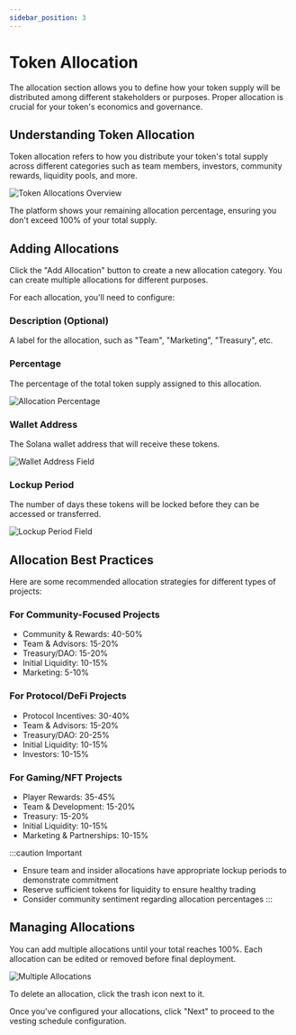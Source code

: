 ```yaml
---
sidebar_position: 3
---
```


# Token Allocation

The allocation section allows you to define how your token supply will be distributed among different stakeholders or purposes. Proper allocation is crucial for your token's economics and governance.

## Understanding Token Allocation

Token allocation refers to how you distribute your token's total supply across different categories such as team members, investors, community rewards, liquidity pools, and more.

![Token Allocations Overview](https://fastly.picsum.photos/id/237/200/300.jpg?hmac=TmmQSbShHz9CdQm0NkEjx1Dyh_Y984R9LpNrpvH2D_U)

The platform shows your remaining allocation percentage, ensuring you don't exceed 100% of your total supply.

## Adding Allocations

Click the "Add Allocation" button to create a new allocation category. You can create multiple allocations for different purposes.

For each allocation, you'll need to configure:

### Description (Optional)
A label for the allocation, such as "Team", "Marketing", "Treasury", etc.

### Percentage
The percentage of the total token supply assigned to this allocation.

![Allocation Percentage](https://fastly.picsum.photos/id/237/200/300.jpg?hmac=TmmQSbShHz9CdQm0NkEjx1Dyh_Y984R9LpNrpvH2D_U)

### Wallet Address
The Solana wallet address that will receive these tokens.

![Wallet Address Field](https://fastly.picsum.photos/id/237/200/300.jpg?hmac=TmmQSbShHz9CdQm0NkEjx1Dyh_Y984R9LpNrpvH2D_U)

### Lockup Period
The number of days these tokens will be locked before they can be accessed or transferred.

![Lockup Period Field](https://fastly.picsum.photos/id/237/200/300.jpg?hmac=TmmQSbShHz9CdQm0NkEjx1Dyh_Y984R9LpNrpvH2D_U)

## Allocation Best Practices

Here are some recommended allocation strategies for different types of projects:

### For Community-Focused Projects
- Community & Rewards: 40-50%
- Team & Advisors: 15-20%
- Treasury/DAO: 15-20%
- Initial Liquidity: 10-15%
- Marketing: 5-10%

### For Protocol/DeFi Projects
- Protocol Incentives: 30-40%
- Team & Advisors: 15-20%
- Treasury/DAO: 20-25%
- Initial Liquidity: 10-15%
- Investors: 10-15%

### For Gaming/NFT Projects
- Player Rewards: 35-45%
- Team & Development: 15-20%
- Treasury: 15-20%
- Initial Liquidity: 10-15%
- Marketing & Partnerships: 10-15%

:::caution Important
- Ensure team and insider allocations have appropriate lockup periods to demonstrate commitment
- Reserve sufficient tokens for liquidity to ensure healthy trading
- Consider community sentiment regarding allocation percentages
:::

## Managing Allocations

You can add multiple allocations until your total reaches 100%. Each allocation can be edited or removed before final deployment.

![Multiple Allocations](https://fastly.picsum.photos/id/237/200/300.jpg?hmac=TmmQSbShHz9CdQm0NkEjx1Dyh_Y984R9LpNrpvH2D_U)

To delete an allocation, click the trash icon next to it.

Once you've configured your allocations, click "Next" to proceed to the vesting schedule configuration. 